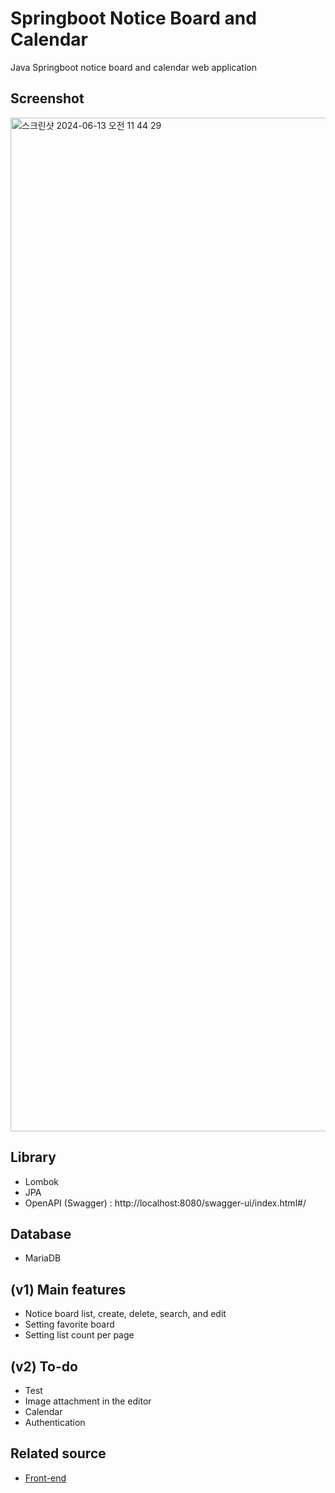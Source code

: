 # Springboot Notice Board and Calendar
Java Springboot notice board and calendar web application


## Screenshot

<img width="1622" alt="스크린샷 2024-06-13 오전 11 44 29" src="https://github.com/midi79/noticeBoard_frontend/assets/19512435/19520a02-3bcc-42d6-81c1-381ec617504c">


## Library

-   Lombok
-   JPA
-   OpenAPI (Swagger) : http://localhost:8080/swagger-ui/index.html#/

## Database
- MariaDB

## (v1) Main features

-   Notice board list, create, delete, search, and edit
-   Setting favorite board
-   Setting list count per page

## (v2) To-do

-   Test
-   Image attachment in the editor
-   Calendar
-   Authentication

## Related source

-   [Front-end](https://github.com/midi79/noticeBoard_frontend)
